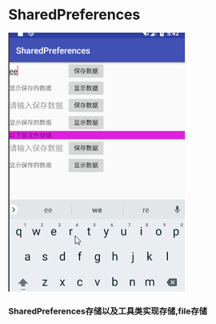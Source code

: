 # SharedPreferences

![](https://github.com/leon5458/SharedPreferences/blob/master/SharedPreferences/share.gif)  
###  SharedPreferences存储以及工具类实现存储,file存储